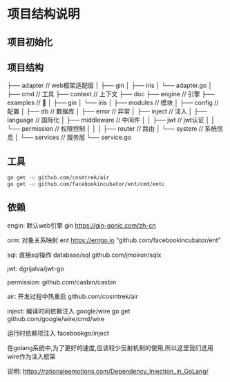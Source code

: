 # 项目结构说明

## 项目初始化

## 项目结构

 ├── adapter                     // web框架适配层
 │   ├── gin
 │   ├── iris
 │   └── adapter.go
 │
 ├── cmd                         // 工具
 ├── context                     // 上下文
 ├── doc
 ├── engine                      // 引擎
 ├── examples                    // 🌰
 │   ├── gin
 │   └── iris
 │
 ├── modules                     // 模块
 │   ├── config                  // 配置
 │   ├── db                      // 数据库
 │   ├── error                   // 异常
 │   ├── inject                  // 注入
 │   ├── language                // 国际化
 │   ├── middleware              // 中间件
 │   │   ├── jwt                 // jwt认证
 │   │   └── permission          // 权限控制
 │   │
 │   ├── router                  // 路由
 │   └── system                  // 系统信息
 │
 └── services                    // 服务层
     └── service.go

## 工具
```sh
go get -u github.com/cosmtrek/air
go get -u github.com/facebookincubator/ent/cmd/entc
```
## 依赖
engin:  默认web引擎
gin https://gin-gonic.com/zh-cn

orm: 对象关系映射
ent https://entgo.io
"github.com/facebookincubator/ent"

sql: 直接sql操作
database/sql
github.com/jmoiron/sqlx

jwt:
dgrijalva/jwt-go

permission:
github.com/casbin/casbin

air: 开发过程中热重启
github.com/cosmtrek/air

inject:
编译时间依赖注入
google/wire
go get github.com/google/wire/cmd/wire

运行时依赖项注入
facebookgo/inject

在golang系统中,为了更好的速度,应该较少反射机制的使用,所以这里我们选用wire作为注入框架


说明:
https://rationaleemotions.com/Dependency_Injection_in_GoLang/